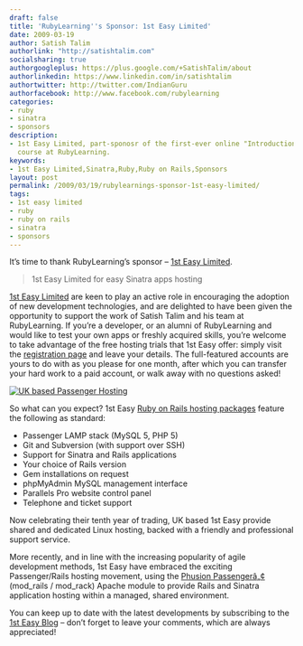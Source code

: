 ```yaml
---
draft: false
title: 'RubyLearning''s Sponsor: 1st Easy Limited'
date: 2009-03-19
author: Satish Talim
authorlink: "http://satishtalim.com"
socialsharing: true
authorgoogleplus: https://plus.google.com/+SatishTalim/about
authorlinkedin: https://www.linkedin.com/in/satishtalim
authortwitter: http://twitter.com/IndianGuru
authorfacebook: http://www.facebook.com/rubylearning
categories:
- ruby
- sinatra
- sponsors
description:
- 1st Easy Limited, part-sponosr of the first-ever online "Introduction to Sinatra"
  course at RubyLearning.
keywords:
- 1st Easy Limited,Sinatra,Ruby,Ruby on Rails,Sponsors
layout: post
permalink: /2009/03/19/rubylearnings-sponsor-1st-easy-limited/
tags:
- 1st easy limited
- ruby
- ruby on rails
- sinatra
- sponsors
---
```

It’s time to thank RubyLearning’s sponsor – [1st Easy
Limited](http://www.1steasy.com/rubylearning.htm).

> 1st Easy Limited for easy Sinatra apps hosting

[1st Easy Limited](http://www.1steasy.com/) are keen to play an active
role in encouraging the adoption of new development technologies, and
are delighted to have been given the opportunity to support the work of
Satish Talim and his team at RubyLearning. If you’re a developer, or an
alumni of RubyLearning and would like to test your own apps or freshly
acquired skills, you’re welcome to take advantage of the free hosting
trials that 1st Easy offer: simply visit the [registration
page](http://www.1steasy.com/rubylearning.htm) and leave your details.
The full-featured accounts are yours to do with as you please for one
month, after which you can transfer your hard work to a paid account, or
walk away with no questions asked!

[![UK based Passenger
Hosting](http://rubylearning.com/images/rubylearning125.gif "UK based Passenger Hosting")](http://www.1steasy.com/ruby-on-rails.htm)

So what can you expect? 1st Easy [Ruby on Rails hosting
packages](http://www.1steasy.com/ruby-on-rails.htm) feature the
following as standard:

-   Passenger LAMP stack (MySQL 5, PHP 5)
-   Git and Subversion (with support over SSH)
-   Support for Sinatra and Rails applications
-   Your choice of Rails version
-   Gem installations on request
-   phpMyAdmin MySQL management interface
-   Parallels Pro website control panel
-   Telephone and ticket support

Now celebrating their tenth year of trading, UK based 1st Easy provide
shared and dedicated Linux hosting, backed with a friendly and
professional support service.

More recently, and in line with the increasing popularity of agile
development methods, 1st Easy have embraced the exciting Passenger/Rails
hosting movement, using the [Phusion
Passengerâ„¢](http://www.modrails.com/) (mod\_rails / mod\_rack) Apache
module to provide Rails and Sinatra application hosting within a
managed, shared environment.

You can keep up to date with the latest developments by subscribing to
the [1st Easy Blog](http://www.1steasy.com/blog/?cat=18) – don’t forget
to leave your comments, which are always appreciated!

